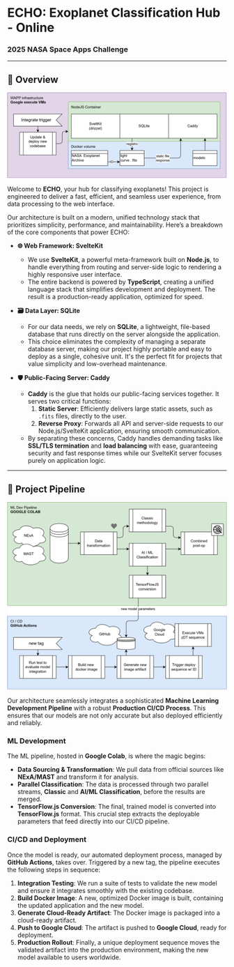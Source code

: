 # ECHO: Exoplanet Classification Hub - Online
### 2025 NASA Space Apps Challenge

---

## 🔭 Overview

![Architecture Diagram](./documentation/architecture.drawio.png)

Welcome to **ECHO**, your hub for classifying exoplanets! This project is engineered to deliver a fast, efficient, and seamless user experience, from data processing to the web interface.

Our architecture is built on a modern, unified technology stack that prioritizes simplicity, performance, and maintainability. Here’s a breakdown of the core components that power ECHO:

- **🌐 Web Framework: SvelteKit**
  - We use **SvelteKit**, a powerful meta-framework built on **Node.js**, to handle everything from routing and server-side logic to rendering a highly responsive user interface.
  - The entire backend is powered by **TypeScript**, creating a unified language stack that simplifies development and deployment. The result is a production-ready application, optimized for speed.

- **🗃️ Data Layer: SQLite**
  - For our data needs, we rely on **SQLite**, a lightweight, file-based database that runs directly on the server alongside the application.
  - This choice eliminates the complexity of managing a separate database server, making our project highly portable and easy to deploy as a single, cohesive unit. It's the perfect fit for projects that value simplicity and low-overhead maintenance.

- **🛡️ Public-Facing Server: Caddy**
  - **Caddy** is the glue that holds our public-facing services together. It serves two critical functions:
    1.  **Static Server**: Efficiently delivers large static assets, such as `.fits` files, directly to the user.
    2.  **Reverse Proxy**: Forwards all API and server-side requests to our Node.js/SvelteKit application, ensuring smooth communication.
  - By separating these concerns, Caddy handles demanding tasks like **SSL/TLS termination** and **load balancing** with ease, guaranteeing security and fast response times while our SvelteKit server focuses purely on application logic.

---

## 🚀 Project Pipeline

![Pipeline Diagram](./documentation/pipelines.drawio.png)

Our architecture seamlessly integrates a sophisticated **Machine Learning Development Pipeline** with a robust **Production CI/CD Process**. This ensures that our models are not only accurate but also deployed efficiently and reliably.

### ML Development
The ML pipeline, hosted in **Google Colab**, is where the magic begins:
- **Data Sourcing & Transformation**: We pull data from official sources like **NExA/MAST** and transform it for analysis.
- **Parallel Classification**: The data is processed through two parallel streams, **Classic** and **AI/ML Classification**, before the results are merged.
- **TensorFlow.js Conversion**: The final, trained model is converted into **TensorFlow.js** format. This crucial step extracts the deployable parameters that feed directly into our CI/CD pipeline.

### CI/CD and Deployment
Once the model is ready, our automated deployment process, managed by **GitHub Actions**, takes over. Triggered by a new tag, the pipeline executes the following steps in sequence:
1.  **Integration Testing**: We run a suite of tests to validate the new model and ensure it integrates smoothly with the existing codebase.
2.  **Build Docker Image**: A new, optimized Docker image is built, containing the updated application and the new model.
3.  **Generate Cloud-Ready Artifact**: The Docker image is packaged into a cloud-ready artifact.
4.  **Push to Google Cloud**: The artifact is pushed to **Google Cloud**, ready for deployment.
5.  **Production Rollout**: Finally, a unique deployment sequence moves the validated artifact into the production environment, making the new model available to users worldwide.
